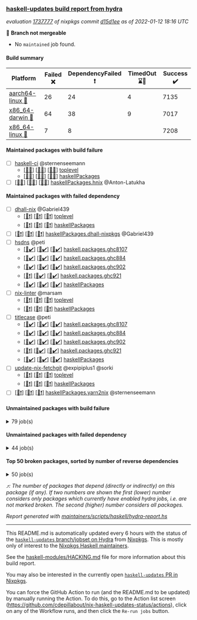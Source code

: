 ### [haskell-updates build report from hydra](https://hydra.nixos.org/jobset/nixpkgs/haskell-updates)
*evaluation [1737777](https://hydra.nixos.org/eval/1737777) of nixpkgs commit [d15d1ee](https://github.com/NixOS/nixpkgs/commits/d15d1eee105bf15993fb1618c4c65cd8b44094b5) as of 2022-01-12 18:16 UTC*

:red_circle: **Branch not mergeable**
  * No `maintained` job found.

#### Build summary

 | Platform | Failed :x: | DependencyFailed :heavy_exclamation_mark: | TimedOut :hourglass::no_entry_sign: | Success :heavy_check_mark: | 
 | --- | --- | --- | --- | --- | 
 | [aarch64-linux :iphone:](https://hydra.nixos.org/eval/1737777?filter=.aarch64-linux) | 26 | 24 | 4 | 7135 | 
 | [x86_64-darwin :apple:](https://hydra.nixos.org/eval/1737777?filter=.x86_64-darwin) | 64 | 38 | 9 | 7017 | 
 | [x86_64-linux :penguin:](https://hydra.nixos.org/eval/1737777?filter=.x86_64-linux) | 7 | 8 |  | 7208 | 
#### Maintained packages with build failure
- [ ] [haskell-ci](https://hydra.nixos.org/eval/1737777?filter=haskell-ci) @sternenseemann
  - [[:iphone::x:]](https://hydra.nixos.org/build/163744614) [[:apple::x:]](https://hydra.nixos.org/build/163745024) [[:penguin::x:]](https://hydra.nixos.org/build/163744720) [toplevel](https://hydra.nixos.org/eval/1737777?filter=haskell-ci)
  - [[:iphone::x:]](https://hydra.nixos.org/build/163744581) [[:apple::x:]](https://hydra.nixos.org/build/163745192) [[:penguin::x:]](https://hydra.nixos.org/build/163745050) [haskellPackages](https://hydra.nixos.org/eval/1737777?filter=haskellPackages.haskell-ci)
- [ ] [[:iphone::x:]](https://hydra.nixos.org/build/163745012) [[:apple::x:]](https://hydra.nixos.org/build/163744913) [[:penguin::x:]](https://hydra.nixos.org/build/163744619) [haskellPackages.hnix](https://hydra.nixos.org/eval/1737777?filter=haskellPackages.hnix) @Anton-Latukha
#### Maintained packages with failed dependency
- [ ] [dhall-nix](https://hydra.nixos.org/eval/1737777?filter=dhall-nix) @Gabriel439
  - [[:iphone::heavy_exclamation_mark:]](https://hydra.nixos.org/build/163745091) [[:apple::heavy_exclamation_mark:]](https://hydra.nixos.org/build/163745104) [[:penguin::heavy_exclamation_mark:]](https://hydra.nixos.org/build/163744536) [toplevel](https://hydra.nixos.org/eval/1737777?filter=dhall-nix)
  - [[:iphone::heavy_exclamation_mark:]](https://hydra.nixos.org/build/163744576) [[:apple::heavy_exclamation_mark:]](https://hydra.nixos.org/build/163744678) [[:penguin::heavy_exclamation_mark:]](https://hydra.nixos.org/build/163744415) [haskellPackages](https://hydra.nixos.org/eval/1737777?filter=haskellPackages.dhall-nix)
- [ ] [[:iphone::heavy_exclamation_mark:]](https://hydra.nixos.org/build/163745151) [[:apple::heavy_exclamation_mark:]](https://hydra.nixos.org/build/163744856) [[:penguin::heavy_exclamation_mark:]](https://hydra.nixos.org/build/163745203) [haskellPackages.dhall-nixpkgs](https://hydra.nixos.org/eval/1737777?filter=haskellPackages.dhall-nixpkgs) @Gabriel439
- [ ] [hsdns](https://hydra.nixos.org/eval/1737777?filter=hsdns) @peti
  - [[:iphone::heavy_check_mark:]](https://hydra.nixos.org/build/163598299) [[:apple::heavy_check_mark:]](https://hydra.nixos.org/build/163593462) [[:penguin::heavy_check_mark:]](https://hydra.nixos.org/build/163597083) [haskell.packages.ghc8107](https://hydra.nixos.org/eval/1737777?filter=haskell.packages.ghc8107.hsdns)
  - [[:iphone::heavy_check_mark:]](https://hydra.nixos.org/build/163606362) [[:apple::heavy_check_mark:]](https://hydra.nixos.org/build/163599425) [[:penguin::heavy_check_mark:]](https://hydra.nixos.org/build/163594078) [haskell.packages.ghc884](https://hydra.nixos.org/eval/1737777?filter=haskell.packages.ghc884.hsdns)
  - [[:iphone::heavy_check_mark:]](https://hydra.nixos.org/build/163603200) [[:apple::heavy_check_mark:]](https://hydra.nixos.org/build/163610922) [[:penguin::heavy_check_mark:]](https://hydra.nixos.org/build/163609631) [haskell.packages.ghc902](https://hydra.nixos.org/eval/1737777?filter=haskell.packages.ghc902.hsdns)
  - [[:iphone::heavy_exclamation_mark:]](https://hydra.nixos.org/build/163594191) [[:apple::heavy_check_mark:]](https://hydra.nixos.org/build/163608079) [[:penguin::heavy_check_mark:]](https://hydra.nixos.org/build/163600158) [haskell.packages.ghc921](https://hydra.nixos.org/eval/1737777?filter=haskell.packages.ghc921.hsdns)
  - [[:iphone::heavy_check_mark:]](https://hydra.nixos.org/build/163595651) [[:apple::heavy_check_mark:]](https://hydra.nixos.org/build/163603397) [[:penguin::heavy_check_mark:]](https://hydra.nixos.org/build/163608482) [haskellPackages](https://hydra.nixos.org/eval/1737777?filter=haskellPackages.hsdns)
- [ ] [nix-linter](https://hydra.nixos.org/eval/1737777?filter=nix-linter) @marsam
  - [[:iphone::heavy_exclamation_mark:]](https://hydra.nixos.org/build/163744801) [[:apple::heavy_exclamation_mark:]](https://hydra.nixos.org/build/163744770) [[:penguin::heavy_exclamation_mark:]](https://hydra.nixos.org/build/163744608) [toplevel](https://hydra.nixos.org/eval/1737777?filter=nix-linter)
  - [[:iphone::heavy_exclamation_mark:]](https://hydra.nixos.org/build/163744719) [[:apple::heavy_exclamation_mark:]](https://hydra.nixos.org/build/163744895) [[:penguin::heavy_exclamation_mark:]](https://hydra.nixos.org/build/163744590) [haskellPackages](https://hydra.nixos.org/eval/1737777?filter=haskellPackages.nix-linter)
- [ ] [titlecase](https://hydra.nixos.org/eval/1737777?filter=titlecase) @peti
  - [[:iphone::heavy_check_mark:]](https://hydra.nixos.org/build/163603558) [[:apple::heavy_check_mark:]](https://hydra.nixos.org/build/163610959) [[:penguin::heavy_check_mark:]](https://hydra.nixos.org/build/163611365) [haskell.packages.ghc8107](https://hydra.nixos.org/eval/1737777?filter=haskell.packages.ghc8107.titlecase)
  - [[:iphone::heavy_check_mark:]](https://hydra.nixos.org/build/163593759) [[:apple::heavy_check_mark:]](https://hydra.nixos.org/build/163605317) [[:penguin::heavy_check_mark:]](https://hydra.nixos.org/build/163605764) [haskell.packages.ghc884](https://hydra.nixos.org/eval/1737777?filter=haskell.packages.ghc884.titlecase)
  - [[:iphone::heavy_check_mark:]](https://hydra.nixos.org/build/163605202) [[:apple::heavy_check_mark:]](https://hydra.nixos.org/build/163591651) [[:penguin::heavy_check_mark:]](https://hydra.nixos.org/build/163609862) [haskell.packages.ghc902](https://hydra.nixos.org/eval/1737777?filter=haskell.packages.ghc902.titlecase)
  - [[:iphone::heavy_exclamation_mark:]](https://hydra.nixos.org/build/163609780) [[:apple::heavy_check_mark:]](https://hydra.nixos.org/build/163599542) [[:penguin::heavy_check_mark:]](https://hydra.nixos.org/build/163606707) [haskell.packages.ghc921](https://hydra.nixos.org/eval/1737777?filter=haskell.packages.ghc921.titlecase)
  - [[:iphone::heavy_check_mark:]](https://hydra.nixos.org/build/163609027) [[:apple::heavy_check_mark:]](https://hydra.nixos.org/build/163592902) [[:penguin::heavy_check_mark:]](https://hydra.nixos.org/build/163604853) [haskellPackages](https://hydra.nixos.org/eval/1737777?filter=haskellPackages.titlecase)
- [ ] [update-nix-fetchgit](https://hydra.nixos.org/eval/1737777?filter=update-nix-fetchgit) @expipiplus1 @sorki
  - [[:iphone::heavy_exclamation_mark:]](https://hydra.nixos.org/build/163744612) [[:apple::heavy_exclamation_mark:]](https://hydra.nixos.org/build/163744945) [[:penguin::heavy_exclamation_mark:]](https://hydra.nixos.org/build/163744515) [toplevel](https://hydra.nixos.org/eval/1737777?filter=update-nix-fetchgit)
  - [[:iphone::heavy_exclamation_mark:]](https://hydra.nixos.org/build/163744592) [[:apple::heavy_exclamation_mark:]](https://hydra.nixos.org/build/163744884) [[:penguin::heavy_exclamation_mark:]](https://hydra.nixos.org/build/163744974) [haskellPackages](https://hydra.nixos.org/eval/1737777?filter=haskellPackages.update-nix-fetchgit)
- [ ] [[:iphone::heavy_exclamation_mark:]](https://hydra.nixos.org/build/163744429) [[:apple::heavy_exclamation_mark:]](https://hydra.nixos.org/build/163744908) [[:penguin::heavy_exclamation_mark:]](https://hydra.nixos.org/build/163744558) [haskellPackages.yarn2nix](https://hydra.nixos.org/eval/1737777?filter=haskellPackages.yarn2nix) @sternenseemann
#### Unmaintained packages with build failure
<details><summary>79 job(s) </summary>

- [ ] [[:iphone::heavy_check_mark:]](https://hydra.nixos.org/build/163602909) [[:apple::x:]](https://hydra.nixos.org/build/163593731) [[:penguin::heavy_check_mark:]](https://hydra.nixos.org/build/163595162) [haskellPackages.di-core](https://hydra.nixos.org/eval/1737777?filter=haskellPackages.di-core)  :arrow_heading_up: 7 | 11
- [ ] [[:iphone::heavy_check_mark:]](https://hydra.nixos.org/build/163594891) [[:apple::x:]](https://hydra.nixos.org/build/163597672) [[:penguin::heavy_check_mark:]](https://hydra.nixos.org/build/163598563) [haskellPackages.thyme](https://hydra.nixos.org/eval/1737777?filter=haskellPackages.thyme)  :arrow_heading_up: 6 | 15
- [ ] [[:iphone::heavy_check_mark:]](https://hydra.nixos.org/build/163608679) [[:apple::x:]](https://hydra.nixos.org/build/163595310) [[:penguin::heavy_check_mark:]](https://hydra.nixos.org/build/163610043) [haskellPackages.nri-prelude](https://hydra.nixos.org/eval/1737777?filter=haskellPackages.nri-prelude)  :arrow_heading_up: 5 | 7
- [ ] [[:iphone::heavy_check_mark:]](https://hydra.nixos.org/build/163592609) [[:apple::x:]](https://hydra.nixos.org/build/163607032) [[:penguin::heavy_check_mark:]](https://hydra.nixos.org/build/163606160) [haskellPackages.exinst](https://hydra.nixos.org/eval/1737777?filter=haskellPackages.exinst)  :arrow_heading_up: 4 | 6
- [ ] [[:iphone::x:]](https://hydra.nixos.org/build/163609441) [[:apple::x:]](https://hydra.nixos.org/build/163607846) [[:penguin::heavy_check_mark:]](https://hydra.nixos.org/build/163607078) [haskellPackages.ptr-poker](https://hydra.nixos.org/eval/1737777?filter=haskellPackages.ptr-poker)  :arrow_heading_up: 3 | 4
- [ ] [[:iphone::x:]](https://hydra.nixos.org/build/163607420) [[:apple::heavy_check_mark:]](https://hydra.nixos.org/build/163599554) [[:penguin::heavy_check_mark:]](https://hydra.nixos.org/build/163611279) [haskellPackages.twitter-types](https://hydra.nixos.org/eval/1737777?filter=haskellPackages.twitter-types)  :arrow_heading_up: 2 | 4
- [ ] [[:iphone::x:]](https://hydra.nixos.org/build/163744771) [[:apple::x:]](https://hydra.nixos.org/build/163744634) [[:penguin::x:]](https://hydra.nixos.org/build/163744601) [haskellPackages.captcha-core](https://hydra.nixos.org/eval/1737777?filter=haskellPackages.captcha-core)  :arrow_heading_up: 2 | 2
- [ ] [[:iphone::x:]](https://hydra.nixos.org/build/163606438) [[:apple::heavy_check_mark:]](https://hydra.nixos.org/build/163606697) [[:penguin::heavy_check_mark:]](https://hydra.nixos.org/build/163611167) [haskellPackages.long-double](https://hydra.nixos.org/eval/1737777?filter=haskellPackages.long-double)  :arrow_heading_up: 2 | 2
- [ ] [[:iphone::x:]](https://hydra.nixos.org/build/163591938) [[:apple::heavy_check_mark:]](https://hydra.nixos.org/build/163601510) [[:penguin::heavy_check_mark:]](https://hydra.nixos.org/build/163598995) [haskellPackages.OrderedBits](https://hydra.nixos.org/eval/1737777?filter=haskellPackages.OrderedBits)  :arrow_heading_up: 1 | 36
- [ ] [[:iphone::heavy_check_mark:]](https://hydra.nixos.org/build/163611639) [[:apple::x:]](https://hydra.nixos.org/build/163594092) [[:penguin::heavy_check_mark:]](https://hydra.nixos.org/build/163592793) [haskellPackages.free-vector-spaces](https://hydra.nixos.org/eval/1737777?filter=haskellPackages.free-vector-spaces)  :arrow_heading_up: 1 | 7
- [ ] [[:iphone::x:]](https://hydra.nixos.org/build/163600723) [[:apple::heavy_check_mark:]](https://hydra.nixos.org/build/163608377) [[:penguin::heavy_check_mark:]](https://hydra.nixos.org/build/163594156) [haskellPackages.quic](https://hydra.nixos.org/eval/1737777?filter=haskellPackages.quic)  :arrow_heading_up: 1 | 2
- [ ] [[:iphone::x:]](https://hydra.nixos.org/build/163597825) [[:apple::x:]](https://hydra.nixos.org/build/163601032) [[:penguin::heavy_check_mark:]](https://hydra.nixos.org/build/163590812) [haskellPackages.easytensor](https://hydra.nixos.org/eval/1737777?filter=haskellPackages.easytensor)  :arrow_heading_up: 1 | 1
- [ ] [[:iphone::heavy_check_mark:]](https://hydra.nixos.org/build/163611993) [[:apple::x:]](https://hydra.nixos.org/build/163596155) [[:penguin::heavy_check_mark:]](https://hydra.nixos.org/build/163594185) [haskellPackages.gi-gdkx11](https://hydra.nixos.org/eval/1737777?filter=haskellPackages.gi-gdkx11)  :arrow_heading_up: 1 | 1
- [ ] [[:iphone::heavy_check_mark:]](https://hydra.nixos.org/build/163605853) [[:apple::x:]](https://hydra.nixos.org/build/163611103) [[:penguin::heavy_check_mark:]](https://hydra.nixos.org/build/163610781) [haskellPackages.keep-alive](https://hydra.nixos.org/eval/1737777?filter=haskellPackages.keep-alive)  :arrow_heading_up: 1 | 1
- [ ] [[:iphone::heavy_check_mark:]](https://hydra.nixos.org/build/163595232) [[:apple::x:]](https://hydra.nixos.org/build/163595695) [[:penguin::heavy_check_mark:]](https://hydra.nixos.org/build/163606208) [haskellPackages.loc](https://hydra.nixos.org/eval/1737777?filter=haskellPackages.loc)  :arrow_heading_up: 1 | 1
- [ ] [[:iphone::x:]](https://hydra.nixos.org/build/163612271) [[:apple::heavy_check_mark:]](https://hydra.nixos.org/build/163608437) [[:penguin::heavy_check_mark:]](https://hydra.nixos.org/build/163592805) [haskellPackages.nlopt-haskell](https://hydra.nixos.org/eval/1737777?filter=haskellPackages.nlopt-haskell)  :arrow_heading_up: 1 | 1
- [ ] [[:iphone::heavy_check_mark:]](https://hydra.nixos.org/build/163605243) [[:apple::x:]](https://hydra.nixos.org/build/163591538) [[:penguin::heavy_check_mark:]](https://hydra.nixos.org/build/163600859) [haskellPackages.opencv](https://hydra.nixos.org/eval/1737777?filter=haskellPackages.opencv)  :arrow_heading_up: 1 | 1
- [ ] [[:iphone::heavy_check_mark:]](https://hydra.nixos.org/build/163745111) [[:apple::x:]](https://hydra.nixos.org/build/163745238) [[:penguin::heavy_check_mark:]](https://hydra.nixos.org/build/163744503) [haskellPackages.sequence-formats](https://hydra.nixos.org/eval/1737777?filter=haskellPackages.sequence-formats)  :arrow_heading_up: 1 | 1
- [ ] [[:iphone::x:]](https://hydra.nixos.org/build/163605312) [[:apple::heavy_check_mark:]](https://hydra.nixos.org/build/163601951) [[:penguin::heavy_check_mark:]](https://hydra.nixos.org/build/163605994) [haskellPackages.stm-queue](https://hydra.nixos.org/eval/1737777?filter=haskellPackages.stm-queue)  :arrow_heading_up: 1 | 1
- [ ] [[:iphone::x:]](https://hydra.nixos.org/build/163602341) [[:apple::heavy_check_mark:]](https://hydra.nixos.org/build/163592772) [[:penguin::heavy_check_mark:]](https://hydra.nixos.org/build/163600619) [haskellPackages.unicode-properties](https://hydra.nixos.org/eval/1737777?filter=haskellPackages.unicode-properties)  :arrow_heading_up: 1 | 1
- [ ] [[:iphone::x:]](https://hydra.nixos.org/build/163598037) [[:apple::heavy_check_mark:]](https://hydra.nixos.org/build/163601870) [[:penguin::heavy_check_mark:]](https://hydra.nixos.org/build/163599183) [haskellPackages.accelerate-llvm](https://hydra.nixos.org/eval/1737777?filter=haskellPackages.accelerate-llvm)  :arrow_heading_up: 0 | 8
- [ ] [[:iphone::x:]](https://hydra.nixos.org/build/163593105) [[:apple::heavy_check_mark:]](https://hydra.nixos.org/build/163609414) [[:penguin::heavy_check_mark:]](https://hydra.nixos.org/build/163602769) [haskellPackages.freetype2](https://hydra.nixos.org/eval/1737777?filter=haskellPackages.freetype2)  :arrow_heading_up: 0 | 7
- [ ] [[:iphone::heavy_check_mark:]](https://hydra.nixos.org/build/163610748) [[:apple::x:]](https://hydra.nixos.org/build/163609063) [[:penguin::heavy_check_mark:]](https://hydra.nixos.org/build/163597417) [haskellPackages.pipes-zlib](https://hydra.nixos.org/eval/1737777?filter=haskellPackages.pipes-zlib)  :arrow_heading_up: 0 | 5
- [ ] [[:iphone::heavy_check_mark:]](https://hydra.nixos.org/build/163604730) [[:apple::x:]](https://hydra.nixos.org/build/163591596) [[:penguin::heavy_check_mark:]](https://hydra.nixos.org/build/163601566) [haskellPackages.hmidi](https://hydra.nixos.org/eval/1737777?filter=haskellPackages.hmidi)  :arrow_heading_up: 0 | 4
- [ ] [[:iphone::heavy_check_mark:]](https://hydra.nixos.org/build/163609126) [[:apple::x:]](https://hydra.nixos.org/build/163601664) [[:penguin::heavy_check_mark:]](https://hydra.nixos.org/build/163596097) [haskellPackages.zip](https://hydra.nixos.org/eval/1737777?filter=haskellPackages.zip)  :arrow_heading_up: 0 | 4
- [ ] [[:iphone::x:]](https://hydra.nixos.org/build/163745045) [[:apple::x:]](https://hydra.nixos.org/build/163744549) [[:penguin::x:]](https://hydra.nixos.org/build/163745049) [haskellPackages.Shpadoinkle-backend-static](https://hydra.nixos.org/eval/1737777?filter=haskellPackages.Shpadoinkle-backend-static)  :arrow_heading_up: 0 | 3
- [ ] [[:iphone::x:]](https://hydra.nixos.org/build/163744691) [[:apple::x:]](https://hydra.nixos.org/build/163744526) [[:penguin::x:]](https://hydra.nixos.org/build/163745210) [haskellPackages.Shpadoinkle-html](https://hydra.nixos.org/eval/1737777?filter=haskellPackages.Shpadoinkle-html)  :arrow_heading_up: 0 | 3
- [ ] [[:iphone::heavy_check_mark:]](https://hydra.nixos.org/build/163600052) [[:apple::x:]](https://hydra.nixos.org/build/163605048) [[:penguin::heavy_check_mark:]](https://hydra.nixos.org/build/163593918) [haskellPackages.caster](https://hydra.nixos.org/eval/1737777?filter=haskellPackages.caster)  :arrow_heading_up: 0 | 2
- [ ] [[:iphone::heavy_check_mark:]](https://hydra.nixos.org/build/163607902) [[:apple::x:]](https://hydra.nixos.org/build/163610720) [[:penguin::heavy_check_mark:]](https://hydra.nixos.org/build/163594875) [haskellPackages.posix-socket](https://hydra.nixos.org/eval/1737777?filter=haskellPackages.posix-socket)  :arrow_heading_up: 0 | 2
- [ ] [[:iphone::heavy_check_mark:]](https://hydra.nixos.org/build/163601275) [[:apple::x:]](https://hydra.nixos.org/build/163597993) [[:penguin::heavy_check_mark:]](https://hydra.nixos.org/build/163610805) [haskellPackages.hamid](https://hydra.nixos.org/eval/1737777?filter=haskellPackages.hamid)  :arrow_heading_up: 0 | 1
- [ ] [[:iphone::heavy_check_mark:]](https://hydra.nixos.org/build/163591202) [[:apple::x:]](https://hydra.nixos.org/build/163594989) [[:penguin::heavy_check_mark:]](https://hydra.nixos.org/build/163600017) [haskellPackages.hmatrix-morpheus](https://hydra.nixos.org/eval/1737777?filter=haskellPackages.hmatrix-morpheus)  :arrow_heading_up: 0 | 1
- [ ] [[:iphone::heavy_check_mark:]](https://hydra.nixos.org/build/163597611) [[:apple::x:]](https://hydra.nixos.org/build/163592124) [[:penguin::heavy_check_mark:]](https://hydra.nixos.org/build/163591085) [haskellPackages.huckleberry](https://hydra.nixos.org/eval/1737777?filter=haskellPackages.huckleberry)  :arrow_heading_up: 0 | 1
- [ ] [[:iphone::heavy_check_mark:]](https://hydra.nixos.org/build/163702920) [[:apple::x:]](https://hydra.nixos.org/build/163601268) [[:penguin::heavy_check_mark:]](https://hydra.nixos.org/build/163703041) [haskellPackages.openal-ffi](https://hydra.nixos.org/eval/1737777?filter=haskellPackages.openal-ffi)  :arrow_heading_up: 0 | 1
- [ ] [[:iphone::x:]](https://hydra.nixos.org/build/163608470) [[:apple::heavy_check_mark:]](https://hydra.nixos.org/build/163608295) [[:penguin::heavy_check_mark:]](https://hydra.nixos.org/build/163591677) [haskellPackages.picosat](https://hydra.nixos.org/eval/1737777?filter=haskellPackages.picosat)  :arrow_heading_up: 0 | 1
- [ ] [[:iphone::heavy_check_mark:]](https://hydra.nixos.org/build/163603685) [[:apple::x:]](https://hydra.nixos.org/build/163604347) [[:penguin::heavy_check_mark:]](https://hydra.nixos.org/build/163612387) [haskellPackages.select](https://hydra.nixos.org/eval/1737777?filter=haskellPackages.select)  :arrow_heading_up: 0 | 1
- [ ] [[:iphone::heavy_check_mark:]](https://hydra.nixos.org/build/163612080) [[:apple::x:]](https://hydra.nixos.org/build/163605847) [[:penguin::heavy_check_mark:]](https://hydra.nixos.org/build/163597087) [haskellPackages.sysinfo](https://hydra.nixos.org/eval/1737777?filter=haskellPackages.sysinfo)  :arrow_heading_up: 0 | 1
- [ ] [[:iphone::heavy_check_mark:]](https://hydra.nixos.org/build/163597252) [[:apple::x:]](https://hydra.nixos.org/build/163611368) [[:penguin::heavy_check_mark:]](https://hydra.nixos.org/build/163610804) [haskellPackages.FractalArt](https://hydra.nixos.org/eval/1737777?filter=haskellPackages.FractalArt) 
- [ ] [[:iphone::x:]](https://hydra.nixos.org/build/163605782) [[:apple::heavy_check_mark:]](https://hydra.nixos.org/build/163590814) [[:penguin::heavy_check_mark:]](https://hydra.nixos.org/build/163609608) [haskellPackages.HsASA](https://hydra.nixos.org/eval/1737777?filter=haskellPackages.HsASA) 
- [ ] [[:iphone::heavy_check_mark:]](https://hydra.nixos.org/build/163610256) [[:apple::x:]](https://hydra.nixos.org/build/163601720) [[:penguin::heavy_check_mark:]](https://hydra.nixos.org/build/163591510) [haskellPackages.chiphunk](https://hydra.nixos.org/eval/1737777?filter=haskellPackages.chiphunk) 
- [ ] [[:iphone::heavy_check_mark:]](https://hydra.nixos.org/build/163603618) [[:apple::x:]](https://hydra.nixos.org/build/163612299) [[:penguin::heavy_check_mark:]](https://hydra.nixos.org/build/163598565) [haskellPackages.discount](https://hydra.nixos.org/eval/1737777?filter=haskellPackages.discount) 
- [ ] [[:iphone::heavy_check_mark:]](https://hydra.nixos.org/build/163604321) [[:apple::x:]](https://hydra.nixos.org/build/163600324) [[:penguin::heavy_check_mark:]](https://hydra.nixos.org/build/163595948) [haskellPackages.diskhash](https://hydra.nixos.org/eval/1737777?filter=haskellPackages.diskhash) 
- [ ] [[:iphone::heavy_check_mark:]](https://hydra.nixos.org/build/163606690) [[:apple::x:]](https://hydra.nixos.org/build/163607960) [[:penguin::heavy_check_mark:]](https://hydra.nixos.org/build/163596661) [haskellPackages.epub-tools](https://hydra.nixos.org/eval/1737777?filter=haskellPackages.epub-tools) 
- [ ] [[:iphone::heavy_check_mark:]](https://hydra.nixos.org/build/163601574) [[:apple::x:]](https://hydra.nixos.org/build/163612101) [[:penguin::heavy_check_mark:]](https://hydra.nixos.org/build/163592305) [haskellPackages.float128](https://hydra.nixos.org/eval/1737777?filter=haskellPackages.float128) 
- [ ] [[:iphone::heavy_check_mark:]](https://hydra.nixos.org/build/163744443) [[:apple::x:]](https://hydra.nixos.org/build/163745156) [[:penguin::heavy_check_mark:]](https://hydra.nixos.org/build/163744522) [haskellPackages.gerrit](https://hydra.nixos.org/eval/1737777?filter=haskellPackages.gerrit) 
- [ ] [[:iphone::x:]](https://hydra.nixos.org/build/163702949) [[:penguin::heavy_check_mark:]](https://hydra.nixos.org/build/163702921) [haskellPackages.gnome-keyring](https://hydra.nixos.org/eval/1737777?filter=haskellPackages.gnome-keyring) 
- [ ] [[:iphone::heavy_check_mark:]](https://hydra.nixos.org/build/163606313) [[:apple::x:]](https://hydra.nixos.org/build/163605120) [[:penguin::heavy_check_mark:]](https://hydra.nixos.org/build/163604661) [haskellPackages.gtk-traymanager](https://hydra.nixos.org/eval/1737777?filter=haskellPackages.gtk-traymanager) 
- [ ] [[:iphone::heavy_check_mark:]](https://hydra.nixos.org/build/163591117) [[:apple::x:]](https://hydra.nixos.org/build/163603471) [[:penguin::heavy_check_mark:]](https://hydra.nixos.org/build/163600650) [haskellPackages.hid](https://hydra.nixos.org/eval/1737777?filter=haskellPackages.hid) 
- [ ] [[:iphone::heavy_check_mark:]](https://hydra.nixos.org/build/163608967) [[:apple::x:]](https://hydra.nixos.org/build/163607487) [[:penguin::heavy_check_mark:]](https://hydra.nixos.org/build/163603562) [haskellPackages.higher-leveldb](https://hydra.nixos.org/eval/1737777?filter=haskellPackages.higher-leveldb) 
- [ ] [[:iphone::heavy_check_mark:]](https://hydra.nixos.org/build/163607049) [[:apple::x:]](https://hydra.nixos.org/build/163608154) [[:penguin::heavy_check_mark:]](https://hydra.nixos.org/build/163607239) [haskellPackages.highlight](https://hydra.nixos.org/eval/1737777?filter=haskellPackages.highlight) 
- [ ] [[:iphone::heavy_check_mark:]](https://hydra.nixos.org/build/163600361) [[:apple::x:]](https://hydra.nixos.org/build/163608426) [[:penguin::heavy_check_mark:]](https://hydra.nixos.org/build/163599669) [haskellPackages.hinotify-conduit](https://hydra.nixos.org/eval/1737777?filter=haskellPackages.hinotify-conduit) 
- [ ] [[:iphone::x:]](https://hydra.nixos.org/build/163590766) [[:apple::heavy_check_mark:]](https://hydra.nixos.org/build/163593747) [[:penguin::heavy_check_mark:]](https://hydra.nixos.org/build/163590778) [haskellPackages.hq](https://hydra.nixos.org/eval/1737777?filter=haskellPackages.hq) 
- [ ] [[:iphone::heavy_check_mark:]](https://hydra.nixos.org/build/163599814) [[:apple::x:]](https://hydra.nixos.org/build/163609205) [[:penguin::heavy_check_mark:]](https://hydra.nixos.org/build/163598375) [haskellPackages.hs](https://hydra.nixos.org/eval/1737777?filter=haskellPackages.hs) 
- [ ] [[:iphone::heavy_check_mark:]](https://hydra.nixos.org/build/163593117) [[:apple::x:]](https://hydra.nixos.org/build/163592291) [[:penguin::heavy_check_mark:]](https://hydra.nixos.org/build/163602288) [haskellPackages.hsshellscript](https://hydra.nixos.org/eval/1737777?filter=haskellPackages.hsshellscript) 
- [ ] [[:iphone::heavy_check_mark:]](https://hydra.nixos.org/build/163602442) [[:apple::x:]](https://hydra.nixos.org/build/163595519) [[:penguin::heavy_check_mark:]](https://hydra.nixos.org/build/163607853) [haskellPackages.hssourceinfo](https://hydra.nixos.org/eval/1737777?filter=haskellPackages.hssourceinfo) 
- [ ] [[:iphone::heavy_check_mark:]](https://hydra.nixos.org/build/163601591) [[:apple::x:]](https://hydra.nixos.org/build/163599022) [[:penguin::heavy_check_mark:]](https://hydra.nixos.org/build/163591792) [haskellPackages.ipcvar](https://hydra.nixos.org/eval/1737777?filter=haskellPackages.ipcvar) 
- [ ] [[:iphone::heavy_check_mark:]](https://hydra.nixos.org/build/163596454) [[:apple::x:]](https://hydra.nixos.org/build/163593856) [[:penguin::heavy_check_mark:]](https://hydra.nixos.org/build/163594344) [haskellPackages.leveldb-haskell-fork](https://hydra.nixos.org/eval/1737777?filter=haskellPackages.leveldb-haskell-fork) 
- [ ] [[:iphone::heavy_check_mark:]](https://hydra.nixos.org/build/163602075) [[:apple::x:]](https://hydra.nixos.org/build/163604722) [[:penguin::heavy_check_mark:]](https://hydra.nixos.org/build/163593725) [haskellPackages.linux-framebuffer](https://hydra.nixos.org/eval/1737777?filter=haskellPackages.linux-framebuffer) 
- [ ] [[:iphone::heavy_check_mark:]](https://hydra.nixos.org/build/163598788) [[:apple::x:]](https://hydra.nixos.org/build/163606245) [[:penguin::heavy_check_mark:]](https://hydra.nixos.org/build/163606035) [haskellPackages.mediawiki2latex](https://hydra.nixos.org/eval/1737777?filter=haskellPackages.mediawiki2latex) 
- [ ] [[:iphone::heavy_check_mark:]](https://hydra.nixos.org/build/163609419) [[:apple::x:]](https://hydra.nixos.org/build/163602185) [[:penguin::heavy_check_mark:]](https://hydra.nixos.org/build/163602902) [haskellPackages.mercury-api](https://hydra.nixos.org/eval/1737777?filter=haskellPackages.mercury-api) 
- [ ] [[:iphone::heavy_check_mark:]](https://hydra.nixos.org/build/163591659) [[:apple::x:]](https://hydra.nixos.org/build/163607780) [[:penguin::heavy_check_mark:]](https://hydra.nixos.org/build/163609036) [haskellPackages.nano-cryptr](https://hydra.nixos.org/eval/1737777?filter=haskellPackages.nano-cryptr) 
- [ ] [[:iphone::heavy_check_mark:]](https://hydra.nixos.org/build/163593399) [[:apple::x:]](https://hydra.nixos.org/build/163610773) [[:penguin::heavy_check_mark:]](https://hydra.nixos.org/build/163598902) [haskellPackages.persistent-pagination](https://hydra.nixos.org/eval/1737777?filter=haskellPackages.persistent-pagination) 
- [ ] [[:iphone::heavy_check_mark:]](https://hydra.nixos.org/build/163600246) [[:apple::x:]](https://hydra.nixos.org/build/163604431) [[:penguin::heavy_check_mark:]](https://hydra.nixos.org/build/163597505) [haskellPackages.ping-wrapper](https://hydra.nixos.org/eval/1737777?filter=haskellPackages.ping-wrapper) 
- [ ] [[:iphone::x:]](https://hydra.nixos.org/build/163592212) [[:apple::heavy_check_mark:]](https://hydra.nixos.org/build/163605836) [[:penguin::heavy_check_mark:]](https://hydra.nixos.org/build/163592274) [haskellPackages.poker](https://hydra.nixos.org/eval/1737777?filter=haskellPackages.poker) 
- [ ] [[:iphone::heavy_check_mark:]](https://hydra.nixos.org/build/163593770) [[:apple::x:]](https://hydra.nixos.org/build/163602545) [[:penguin::heavy_check_mark:]](https://hydra.nixos.org/build/163595911) [haskellPackages.posix-timer](https://hydra.nixos.org/eval/1737777?filter=haskellPackages.posix-timer) 
- [ ] [[:iphone::x:]](https://hydra.nixos.org/build/163744914) [[:apple::x:]](https://hydra.nixos.org/build/163744452) [[:penguin::x:]](https://hydra.nixos.org/build/163744544) [haskellPackages.primecount](https://hydra.nixos.org/eval/1737777?filter=haskellPackages.primecount) 
- [ ] [[:iphone::heavy_check_mark:]](https://hydra.nixos.org/build/163591252) [[:apple::x:]](https://hydra.nixos.org/build/163593288) [[:penguin::heavy_check_mark:]](https://hydra.nixos.org/build/163608581) [haskellPackages.procex](https://hydra.nixos.org/eval/1737777?filter=haskellPackages.procex) 
- [ ] [[:iphone::heavy_check_mark:]](https://hydra.nixos.org/build/163602132) [[:apple::x:]](https://hydra.nixos.org/build/163606740) [[:penguin::heavy_check_mark:]](https://hydra.nixos.org/build/163592676) [haskellPackages.pthread](https://hydra.nixos.org/eval/1737777?filter=haskellPackages.pthread) 
- [ ] [[:iphone::x:]](https://hydra.nixos.org/build/163594556) [[:apple::heavy_check_mark:]](https://hydra.nixos.org/build/163598269) [[:penguin::heavy_check_mark:]](https://hydra.nixos.org/build/163609766) [haskellPackages.risc386](https://hydra.nixos.org/eval/1737777?filter=haskellPackages.risc386) 
- [ ] [[:iphone::heavy_check_mark:]](https://hydra.nixos.org/build/163744952) [[:apple::x:]](https://hydra.nixos.org/build/163745126) [[:penguin::heavy_check_mark:]](https://hydra.nixos.org/build/163744857) [haskellPackages.sandwich-webdriver](https://hydra.nixos.org/eval/1737777?filter=haskellPackages.sandwich-webdriver) 
- [ ] [[:iphone::heavy_check_mark:]](https://hydra.nixos.org/build/163703035) [[:apple::x:]](https://hydra.nixos.org/build/163595497) [[:penguin::heavy_check_mark:]](https://hydra.nixos.org/build/163702852) [haskellPackages.sfml-audio](https://hydra.nixos.org/eval/1737777?filter=haskellPackages.sfml-audio) 
- [ ] [[:iphone::heavy_check_mark:]](https://hydra.nixos.org/build/163611445) [[:apple::x:]](https://hydra.nixos.org/build/163612542) [[:penguin::heavy_check_mark:]](https://hydra.nixos.org/build/163598791) [haskellPackages.shared-memory](https://hydra.nixos.org/eval/1737777?filter=haskellPackages.shared-memory) 
- [ ] [[:iphone::heavy_check_mark:]](https://hydra.nixos.org/build/163599816) [[:apple::x:]](https://hydra.nixos.org/build/163591601) [[:penguin::heavy_check_mark:]](https://hydra.nixos.org/build/163595580) [haskellPackages.tailfile-hinotify](https://hydra.nixos.org/eval/1737777?filter=haskellPackages.tailfile-hinotify) 
- [ ] [[:iphone::x:]](https://hydra.nixos.org/build/163745140) [[:apple::x:]](https://hydra.nixos.org/build/163745182) [[:penguin::x:]](https://hydra.nixos.org/build/163745132) [haskellPackages.tailwind](https://hydra.nixos.org/eval/1737777?filter=haskellPackages.tailwind) 
- [ ] [[:iphone::x:]](https://hydra.nixos.org/build/163610734) [[:apple::heavy_check_mark:]](https://hydra.nixos.org/build/163608452) [[:penguin::heavy_check_mark:]](https://hydra.nixos.org/build/163595043) [haskellPackages.wiringPi](https://hydra.nixos.org/eval/1737777?filter=haskellPackages.wiringPi) 
- [ ] [[:iphone::x:]](https://hydra.nixos.org/build/163602773) [[:apple::heavy_check_mark:]](https://hydra.nixos.org/build/163599919) [[:penguin::heavy_check_mark:]](https://hydra.nixos.org/build/163603714) [haskellPackages.x86-64bit](https://hydra.nixos.org/eval/1737777?filter=haskellPackages.x86-64bit) 
- [ ] [[:iphone::heavy_check_mark:]](https://hydra.nixos.org/build/163598487) [[:apple::x:]](https://hydra.nixos.org/build/163605666) [[:penguin::heavy_check_mark:]](https://hydra.nixos.org/build/163602954) [haskellPackages.xmonad-utils](https://hydra.nixos.org/eval/1737777?filter=haskellPackages.xmonad-utils) 
- [ ] [[:iphone::heavy_check_mark:]](https://hydra.nixos.org/build/163591836) [[:apple::x:]](https://hydra.nixos.org/build/163600847) [[:penguin::heavy_check_mark:]](https://hydra.nixos.org/build/163595784) [haskellPackages.yoga](https://hydra.nixos.org/eval/1737777?filter=haskellPackages.yoga) 
- [ ] [[:iphone::heavy_check_mark:]](https://hydra.nixos.org/build/163593064) [[:apple::x:]](https://hydra.nixos.org/build/163597349) [[:penguin::heavy_check_mark:]](https://hydra.nixos.org/build/163609184) [haskellPackages.zot](https://hydra.nixos.org/eval/1737777?filter=haskellPackages.zot) 
- [ ] [[:iphone::heavy_check_mark:]](https://hydra.nixos.org/build/163610635) [[:apple::x:]](https://hydra.nixos.org/build/163602433) [[:penguin::heavy_check_mark:]](https://hydra.nixos.org/build/163609009) [haskellPackages.zxcvbn-c](https://hydra.nixos.org/eval/1737777?filter=haskellPackages.zxcvbn-c) 
</details>

#### Unmaintained packages with failed dependency
<details><summary>44 job(s) </summary>

- [ ] [[:iphone::heavy_check_mark:]](https://hydra.nixos.org/build/163611446) [[:apple::heavy_exclamation_mark:]](https://hydra.nixos.org/build/163608686) [[:penguin::heavy_check_mark:]](https://hydra.nixos.org/build/163606713) [haskellPackages.di-handle](https://hydra.nixos.org/eval/1737777?filter=haskellPackages.di-handle)  :arrow_heading_up: 5 | 9
- [ ] [[:iphone::heavy_check_mark:]](https://hydra.nixos.org/build/163601549) [[:apple::heavy_exclamation_mark:]](https://hydra.nixos.org/build/163595629) [[:penguin::heavy_check_mark:]](https://hydra.nixos.org/build/163607795) [haskellPackages.di-monad](https://hydra.nixos.org/eval/1737777?filter=haskellPackages.di-monad)  :arrow_heading_up: 5 | 9
- [ ] [[:iphone::heavy_check_mark:]](https://hydra.nixos.org/build/163597400) [[:apple::heavy_exclamation_mark:]](https://hydra.nixos.org/build/163595798) [[:penguin::heavy_check_mark:]](https://hydra.nixos.org/build/163593240) [haskellPackages.di-df1](https://hydra.nixos.org/eval/1737777?filter=haskellPackages.di-df1)  :arrow_heading_up: 4 | 8
- [ ] [[:iphone::heavy_check_mark:]](https://hydra.nixos.org/build/163605167) [[:apple::heavy_exclamation_mark:]](https://hydra.nixos.org/build/163608146) [[:penguin::heavy_check_mark:]](https://hydra.nixos.org/build/163594381) [haskellPackages.nri-env-parser](https://hydra.nixos.org/eval/1737777?filter=haskellPackages.nri-env-parser)  :arrow_heading_up: 4 | 6
- [ ] [[:iphone::heavy_check_mark:]](https://hydra.nixos.org/build/163604271) [[:apple::heavy_exclamation_mark:]](https://hydra.nixos.org/build/163603163) [[:penguin::heavy_check_mark:]](https://hydra.nixos.org/build/163597741) [haskellPackages.nri-observability](https://hydra.nixos.org/eval/1737777?filter=haskellPackages.nri-observability)  :arrow_heading_up: 3 | 5
- [ ] [[:iphone::heavy_exclamation_mark:]](https://hydra.nixos.org/build/163610573) [[:apple::heavy_exclamation_mark:]](https://hydra.nixos.org/build/163596450) [[:penguin::heavy_check_mark:]](https://hydra.nixos.org/build/163609235) [haskellPackages.jsonifier](https://hydra.nixos.org/eval/1737777?filter=haskellPackages.jsonifier)  :arrow_heading_up: 2 | 2
- [ ] [[:iphone::heavy_check_mark:]](https://hydra.nixos.org/build/163594076) [[:apple::heavy_exclamation_mark:]](https://hydra.nixos.org/build/163604395) [[:penguin::heavy_check_mark:]](https://hydra.nixos.org/build/163605696) [haskellPackages.di-polysemy](https://hydra.nixos.org/eval/1737777?filter=haskellPackages.di-polysemy)  :arrow_heading_up: 1 | 4
- [ ] [[:iphone::heavy_exclamation_mark:]](https://hydra.nixos.org/build/163610321) [[:apple::heavy_check_mark:]](https://hydra.nixos.org/build/163611311) [[:penguin::heavy_check_mark:]](https://hydra.nixos.org/build/163599586) [haskellPackages.twitter-types-lens](https://hydra.nixos.org/eval/1737777?filter=haskellPackages.twitter-types-lens)  :arrow_heading_up: 1 | 3
- [ ] [[:iphone::heavy_check_mark:]](https://hydra.nixos.org/build/163745145) [[:apple::heavy_exclamation_mark:]](https://hydra.nixos.org/build/163744929) [[:penguin::heavy_check_mark:]](https://hydra.nixos.org/build/163744841) [haskellPackages.nri-redis](https://hydra.nixos.org/eval/1737777?filter=haskellPackages.nri-redis)  :arrow_heading_up: 1 | 1
- [ ] [[:iphone::heavy_exclamation_mark:]](https://hydra.nixos.org/build/163600535) [[:apple::heavy_exclamation_mark:]](https://hydra.nixos.org/build/163602019) [[:penguin::heavy_check_mark:]](https://hydra.nixos.org/build/163604302) [haskellPackages.opentelemetry-extra](https://hydra.nixos.org/eval/1737777?filter=haskellPackages.opentelemetry-extra)  :arrow_heading_up: 1 | 1
- [ ] [[:iphone::heavy_check_mark:]](https://hydra.nixos.org/build/163597934) [[:apple::heavy_exclamation_mark:]](https://hydra.nixos.org/build/163598638) [[:penguin::heavy_check_mark:]](https://hydra.nixos.org/build/163603302) [haskellPackages.orgmode-parse](https://hydra.nixos.org/eval/1737777?filter=haskellPackages.orgmode-parse)  :arrow_heading_up: 1 | 1
- [ ] [[:iphone::heavy_exclamation_mark:]](https://hydra.nixos.org/build/163592288) [[:apple::heavy_check_mark:]](https://hydra.nixos.org/build/163592243) [[:penguin::heavy_check_mark:]](https://hydra.nixos.org/build/163602123) [haskellPackages.PrimitiveArray](https://hydra.nixos.org/eval/1737777?filter=haskellPackages.PrimitiveArray)  :arrow_heading_up: 0 | 35
- [ ] [[:iphone::heavy_check_mark:]](https://hydra.nixos.org/build/163608472) [[:apple::heavy_exclamation_mark:]](https://hydra.nixos.org/build/163599686) [[:penguin::heavy_check_mark:]](https://hydra.nixos.org/build/163609629) [haskellPackages.di](https://hydra.nixos.org/eval/1737777?filter=haskellPackages.di)  :arrow_heading_up: 0 | 2
- [ ] [[:iphone::heavy_exclamation_mark:]](https://hydra.nixos.org/build/163597328) [[:apple::heavy_check_mark:]](https://hydra.nixos.org/build/163602202) [[:penguin::heavy_check_mark:]](https://hydra.nixos.org/build/163596751) [haskellPackages.twitter-conduit](https://hydra.nixos.org/eval/1737777?filter=haskellPackages.twitter-conduit)  :arrow_heading_up: 0 | 2
- [ ] [[:iphone::heavy_check_mark:]](https://hydra.nixos.org/build/163591401) [[:apple::heavy_exclamation_mark:]](https://hydra.nixos.org/build/163592980) [[:penguin::heavy_check_mark:]](https://hydra.nixos.org/build/163610173) [haskellPackages.dde](https://hydra.nixos.org/eval/1737777?filter=haskellPackages.dde)  :arrow_heading_up: 0 | 1
- [ ] [[:iphone::heavy_exclamation_mark:]](https://hydra.nixos.org/build/163607036) [[:apple::heavy_check_mark:]](https://hydra.nixos.org/build/163595894) [[:penguin::heavy_check_mark:]](https://hydra.nixos.org/build/163592326) [haskellPackages.http3](https://hydra.nixos.org/eval/1737777?filter=haskellPackages.http3)  :arrow_heading_up: 0 | 1
- [ ] [[:iphone::heavy_check_mark:]](https://hydra.nixos.org/build/163744842) [[:apple::heavy_exclamation_mark:]](https://hydra.nixos.org/build/163744628) [[:penguin::heavy_check_mark:]](https://hydra.nixos.org/build/163744772) [haskellPackages.keenser](https://hydra.nixos.org/eval/1737777?filter=haskellPackages.keenser)  :arrow_heading_up: 0 | 1
- [ ] [[:iphone::heavy_check_mark:]](https://hydra.nixos.org/build/163600230) [[:apple::heavy_exclamation_mark:]](https://hydra.nixos.org/build/163592365) [[:penguin::heavy_check_mark:]](https://hydra.nixos.org/build/163608157) [haskellPackages.moto](https://hydra.nixos.org/eval/1737777?filter=haskellPackages.moto)  :arrow_heading_up: 0 | 1
- [ ] [[:iphone::heavy_check_mark:]](https://hydra.nixos.org/build/163609248) [[:apple::heavy_exclamation_mark:]](https://hydra.nixos.org/build/163607578) [[:penguin::heavy_check_mark:]](https://hydra.nixos.org/build/163606296) [haskellPackages.antiope-es](https://hydra.nixos.org/eval/1737777?filter=haskellPackages.antiope-es) 
- [ ] [[:iphone::heavy_exclamation_mark:]](https://hydra.nixos.org/build/163745094) [[:apple::heavy_exclamation_mark:]](https://hydra.nixos.org/build/163745150) [[:penguin::heavy_exclamation_mark:]](https://hydra.nixos.org/build/163744509) [haskellPackages.captcha-2captcha](https://hydra.nixos.org/eval/1737777?filter=haskellPackages.captcha-2captcha) 
- [ ] [[:iphone::heavy_exclamation_mark:]](https://hydra.nixos.org/build/163744753) [[:apple::heavy_exclamation_mark:]](https://hydra.nixos.org/build/163745237) [[:penguin::heavy_exclamation_mark:]](https://hydra.nixos.org/build/163744883) [haskellPackages.captcha-capmonster](https://hydra.nixos.org/eval/1737777?filter=haskellPackages.captcha-capmonster) 
- [ ] [[:iphone::heavy_exclamation_mark:]](https://hydra.nixos.org/build/163604617) [[:apple::heavy_exclamation_mark:]](https://hydra.nixos.org/build/163597251) [[:penguin::heavy_check_mark:]](https://hydra.nixos.org/build/163597092) [haskellPackages.easytensor-vulkan](https://hydra.nixos.org/eval/1737777?filter=haskellPackages.easytensor-vulkan) 
- [ ] [[:iphone::heavy_check_mark:]](https://hydra.nixos.org/build/163593047) [[:apple::heavy_exclamation_mark:]](https://hydra.nixos.org/build/163603873) [[:penguin::heavy_check_mark:]](https://hydra.nixos.org/build/163609361) [haskellPackages.exinst-aeson](https://hydra.nixos.org/eval/1737777?filter=haskellPackages.exinst-aeson) 
- [ ] [[:iphone::heavy_check_mark:]](https://hydra.nixos.org/build/163596490) [[:apple::heavy_exclamation_mark:]](https://hydra.nixos.org/build/163607352) [[:penguin::heavy_check_mark:]](https://hydra.nixos.org/build/163612097) [haskellPackages.exinst-bytes](https://hydra.nixos.org/eval/1737777?filter=haskellPackages.exinst-bytes) 
- [ ] [[:iphone::heavy_check_mark:]](https://hydra.nixos.org/build/163590655) [[:apple::heavy_exclamation_mark:]](https://hydra.nixos.org/build/163611133) [[:penguin::heavy_check_mark:]](https://hydra.nixos.org/build/163608519) [haskellPackages.exinst-cereal](https://hydra.nixos.org/eval/1737777?filter=haskellPackages.exinst-cereal) 
- [ ] [[:iphone::heavy_check_mark:]](https://hydra.nixos.org/build/163609382) [[:apple::heavy_exclamation_mark:]](https://hydra.nixos.org/build/163610671) [[:penguin::heavy_check_mark:]](https://hydra.nixos.org/build/163600083) [haskellPackages.exinst-serialise](https://hydra.nixos.org/eval/1737777?filter=haskellPackages.exinst-serialise) 
- [ ] [[:iphone::heavy_check_mark:]](https://hydra.nixos.org/build/163610504) [[:apple::heavy_exclamation_mark:]](https://hydra.nixos.org/build/163608942) [[:penguin::heavy_check_mark:]](https://hydra.nixos.org/build/163591142) [haskellPackages.fastparser](https://hydra.nixos.org/eval/1737777?filter=haskellPackages.fastparser) 
- [ ] [[:iphone::heavy_exclamation_mark:]](https://hydra.nixos.org/build/163599815) [[:penguin::heavy_exclamation_mark:]](https://hydra.nixos.org/build/163600296) [haskellPackages.freenect](https://hydra.nixos.org/eval/1737777?filter=haskellPackages.freenect) 
- [ ] [[:iphone::heavy_exclamation_mark:]](https://hydra.nixos.org/build/163591957) [[:apple::heavy_check_mark:]](https://hydra.nixos.org/build/163609757) [[:penguin::heavy_check_mark:]](https://hydra.nixos.org/build/163600416) [haskellPackages.hmatrix-nlopt](https://hydra.nixos.org/eval/1737777?filter=haskellPackages.hmatrix-nlopt) 
- [ ] [[:iphone::heavy_exclamation_mark:]](https://hydra.nixos.org/build/163604905) [[:apple::heavy_check_mark:]](https://hydra.nixos.org/build/163595742) [[:penguin::heavy_check_mark:]](https://hydra.nixos.org/build/163604089) [haskellPackages.kmn-programming](https://hydra.nixos.org/eval/1737777?filter=haskellPackages.kmn-programming) 
- [ ] [[:iphone::heavy_check_mark:]](https://hydra.nixos.org/build/163602403) [[:apple::heavy_exclamation_mark:]](https://hydra.nixos.org/build/163598727) [[:penguin::heavy_check_mark:]](https://hydra.nixos.org/build/163607354) [haskellPackages.nri-http](https://hydra.nixos.org/eval/1737777?filter=haskellPackages.nri-http) 
- [ ] [[:iphone::heavy_check_mark:]](https://hydra.nixos.org/build/163744963) [[:apple::heavy_exclamation_mark:]](https://hydra.nixos.org/build/163744806) [[:penguin::heavy_check_mark:]](https://hydra.nixos.org/build/163745077) [haskellPackages.nri-test-encoding](https://hydra.nixos.org/eval/1737777?filter=haskellPackages.nri-test-encoding) 
- [ ] [[:iphone::heavy_check_mark:]](https://hydra.nixos.org/build/163599615) [[:apple::heavy_exclamation_mark:]](https://hydra.nixos.org/build/163605945) [[:penguin::heavy_check_mark:]](https://hydra.nixos.org/build/163594045) [haskellPackages.opencv-extra](https://hydra.nixos.org/eval/1737777?filter=haskellPackages.opencv-extra) 
- [ ] [[:iphone::heavy_exclamation_mark:]](https://hydra.nixos.org/build/163603724) [[:apple::heavy_exclamation_mark:]](https://hydra.nixos.org/build/163608812) [[:penguin::heavy_check_mark:]](https://hydra.nixos.org/build/163602141) [haskellPackages.opentelemetry-lightstep](https://hydra.nixos.org/eval/1737777?filter=haskellPackages.opentelemetry-lightstep) 
- [ ] [[:iphone::heavy_check_mark:]](https://hydra.nixos.org/build/163744661) [[:apple::heavy_exclamation_mark:]](https://hydra.nixos.org/build/163745083) [[:penguin::heavy_check_mark:]](https://hydra.nixos.org/build/163745208) [haskellPackages.orgstat](https://hydra.nixos.org/eval/1737777?filter=haskellPackages.orgstat) 
- [ ] [[:iphone::heavy_check_mark:]](https://hydra.nixos.org/build/163744705) [[:apple::heavy_exclamation_mark:]](https://hydra.nixos.org/build/163745162) [[:penguin::heavy_check_mark:]](https://hydra.nixos.org/build/163745079) [haskellPackages.polysemy-log-di](https://hydra.nixos.org/eval/1737777?filter=haskellPackages.polysemy-log-di) 
- [ ] [[:iphone::heavy_check_mark:]](https://hydra.nixos.org/build/163597054) [[:apple::heavy_exclamation_mark:]](https://hydra.nixos.org/build/163600346) [[:penguin::heavy_check_mark:]](https://hydra.nixos.org/build/163605127) [haskellPackages.postgresql-replicant](https://hydra.nixos.org/eval/1737777?filter=haskellPackages.postgresql-replicant) 
- [ ] [[:iphone::heavy_exclamation_mark:]](https://hydra.nixos.org/build/163591056) [[:apple::heavy_check_mark:]](https://hydra.nixos.org/build/163605636) [[:penguin::heavy_check_mark:]](https://hydra.nixos.org/build/163611969) [haskellPackages.rounded](https://hydra.nixos.org/eval/1737777?filter=haskellPackages.rounded) 
- [ ] [[:iphone::heavy_exclamation_mark:]](https://hydra.nixos.org/build/163744555) [[:apple::heavy_check_mark:]](https://hydra.nixos.org/build/163744621) [[:penguin::heavy_check_mark:]](https://hydra.nixos.org/build/163744687) [haskellPackages.rounded-hw](https://hydra.nixos.org/eval/1737777?filter=haskellPackages.rounded-hw) 
- [ ] [[:iphone::heavy_check_mark:]](https://hydra.nixos.org/build/163605777) [[:apple::heavy_exclamation_mark:]](https://hydra.nixos.org/build/163600420) [[:penguin::heavy_check_mark:]](https://hydra.nixos.org/build/163595009) [haskellPackages.scan-metadata](https://hydra.nixos.org/eval/1737777?filter=haskellPackages.scan-metadata) 
- [ ] [[:iphone::heavy_check_mark:]](https://hydra.nixos.org/build/163744638) [[:apple::heavy_exclamation_mark:]](https://hydra.nixos.org/build/163744671) [[:penguin::heavy_check_mark:]](https://hydra.nixos.org/build/163745073) [haskellPackages.sequenceTools](https://hydra.nixos.org/eval/1737777?filter=haskellPackages.sequenceTools) 
- [ ] [[:iphone::heavy_exclamation_mark:]](https://hydra.nixos.org/build/163592856) [[:apple::heavy_check_mark:]](https://hydra.nixos.org/build/163591506) [[:penguin::heavy_check_mark:]](https://hydra.nixos.org/build/163597207) [haskellPackages.stm-actor](https://hydra.nixos.org/eval/1737777?filter=haskellPackages.stm-actor) 
- [ ] [[:iphone::heavy_exclamation_mark:]](https://hydra.nixos.org/build/163604413) [[:apple::heavy_check_mark:]](https://hydra.nixos.org/build/163601469) [[:penguin::heavy_check_mark:]](https://hydra.nixos.org/build/163608378) [haskellPackages.unicode-names](https://hydra.nixos.org/eval/1737777?filter=haskellPackages.unicode-names) 
- [ ] [[:iphone::heavy_check_mark:]](https://hydra.nixos.org/build/163600262) [[:apple::heavy_exclamation_mark:]](https://hydra.nixos.org/build/163607434) [[:penguin::heavy_check_mark:]](https://hydra.nixos.org/build/163592723) [haskellPackages.xbattbar](https://hydra.nixos.org/eval/1737777?filter=haskellPackages.xbattbar) 
</details>

#### Top 50 broken packages, sorted by number of reverse dependencies
<details><summary>50 job(s) </summary>

[haskell98](https://packdeps.haskellers.com/reverse/haskell98) :arrow_heading_up: 153  
[enumerator](https://packdeps.haskellers.com/reverse/enumerator) :arrow_heading_up: 56  
[contiguous](https://packdeps.haskellers.com/reverse/contiguous) :arrow_heading_up: 48  
[derive](https://packdeps.haskellers.com/reverse/derive) :arrow_heading_up: 48  
[parseargs](https://packdeps.haskellers.com/reverse/parseargs) :arrow_heading_up: 42  
[MonadCatchIO-transformers](https://packdeps.haskellers.com/reverse/MonadCatchIO-transformers) :arrow_heading_up: 41  
[bytesmith](https://packdeps.haskellers.com/reverse/bytesmith) :arrow_heading_up: 38  
[data-lens](https://packdeps.haskellers.com/reverse/data-lens) :arrow_heading_up: 33  
[distributed-process](https://packdeps.haskellers.com/reverse/distributed-process) :arrow_heading_up: 30  
[iteratee](https://packdeps.haskellers.com/reverse/iteratee) :arrow_heading_up: 29  
[jmacro](https://packdeps.haskellers.com/reverse/jmacro) :arrow_heading_up: 29  
[ip](https://packdeps.haskellers.com/reverse/ip) :arrow_heading_up: 28  
[either-unwrap](https://packdeps.haskellers.com/reverse/either-unwrap) :arrow_heading_up: 25  
[HList](https://packdeps.haskellers.com/reverse/HList) :arrow_heading_up: 23  
[SciBaseTypes](https://packdeps.haskellers.com/reverse/SciBaseTypes) :arrow_heading_up: 22  
[haskelldb](https://packdeps.haskellers.com/reverse/haskelldb) :arrow_heading_up: 22  
[hsc3](https://packdeps.haskellers.com/reverse/hsc3) :arrow_heading_up: 22  
[wxdirect](https://packdeps.haskellers.com/reverse/wxdirect) :arrow_heading_up: 22  
[BiobaseTypes](https://packdeps.haskellers.com/reverse/BiobaseTypes) :arrow_heading_up: 21  
[wxc](https://packdeps.haskellers.com/reverse/wxc) :arrow_heading_up: 21  
[biocore](https://packdeps.haskellers.com/reverse/biocore) :arrow_heading_up: 20  
[secp256k1-haskell](https://packdeps.haskellers.com/reverse/secp256k1-haskell) :arrow_heading_up: 20  
[wxcore](https://packdeps.haskellers.com/reverse/wxcore) :arrow_heading_up: 20  
[attoparsec-enumerator](https://packdeps.haskellers.com/reverse/attoparsec-enumerator) :arrow_heading_up: 19  
[bytestring-show](https://packdeps.haskellers.com/reverse/bytestring-show) :arrow_heading_up: 19  
[numhask](https://packdeps.haskellers.com/reverse/numhask) :arrow_heading_up: 19  
[wx](https://packdeps.haskellers.com/reverse/wx) :arrow_heading_up: 19  
[BiobaseENA](https://packdeps.haskellers.com/reverse/BiobaseENA) :arrow_heading_up: 18  
[asn1-data](https://packdeps.haskellers.com/reverse/asn1-data) :arrow_heading_up: 18  
[dbus-core](https://packdeps.haskellers.com/reverse/dbus-core) :arrow_heading_up: 18  
[gtksourceview2](https://packdeps.haskellers.com/reverse/gtksourceview2) :arrow_heading_up: 18  
[BiobaseXNA](https://packdeps.haskellers.com/reverse/BiobaseXNA) :arrow_heading_up: 17  
[HGamer3D-Data](https://packdeps.haskellers.com/reverse/HGamer3D-Data) :arrow_heading_up: 17  
[certificate](https://packdeps.haskellers.com/reverse/certificate) :arrow_heading_up: 17  
[dbus-client](https://packdeps.haskellers.com/reverse/dbus-client) :arrow_heading_up: 17  
[gconf](https://packdeps.haskellers.com/reverse/gconf) :arrow_heading_up: 17  
[gtk-serialized-event](https://packdeps.haskellers.com/reverse/gtk-serialized-event) :arrow_heading_up: 17  
[uuid-orphans](https://packdeps.haskellers.com/reverse/uuid-orphans) :arrow_heading_up: 17  
[cuda](https://packdeps.haskellers.com/reverse/cuda) :arrow_heading_up: 16  
[happstack-jmacro](https://packdeps.haskellers.com/reverse/happstack-jmacro) :arrow_heading_up: 16  
[manatee-core](https://packdeps.haskellers.com/reverse/manatee-core) :arrow_heading_up: 16  
[monads-fd](https://packdeps.haskellers.com/reverse/monads-fd) :arrow_heading_up: 16  
[murmur3](https://packdeps.haskellers.com/reverse/murmur3) :arrow_heading_up: 16  
[tls-extra](https://packdeps.haskellers.com/reverse/tls-extra) :arrow_heading_up: 16  
[ADPfusion](https://packdeps.haskellers.com/reverse/ADPfusion) :arrow_heading_up: 15  
[MaybeT](https://packdeps.haskellers.com/reverse/MaybeT) :arrow_heading_up: 15  
[blaze-builder-enumerator](https://packdeps.haskellers.com/reverse/blaze-builder-enumerator) :arrow_heading_up: 15  
[clash-prelude](https://packdeps.haskellers.com/reverse/clash-prelude) :arrow_heading_up: 15  
[hetero-dict](https://packdeps.haskellers.com/reverse/hetero-dict) :arrow_heading_up: 15  
[hsx-jmacro](https://packdeps.haskellers.com/reverse/hsx-jmacro) :arrow_heading_up: 15  
</details>


*:arrow_heading_up:: The number of packages that depend (directly or indirectly) on this package (if any). If two numbers are shown the first (lower) number considers only packages which currently have enabled hydra jobs, i.e. are not marked broken. The second (higher) number considers all packages.*

*Report generated with [maintainers/scripts/haskell/hydra-report.hs](https://github.com/NixOS/nixpkgs/blob/haskell-updates/maintainers/scripts/haskell/hydra-report.sh)*


----------------------------------------------------------------------

This README.md is automatically updated every 6 hours with the status of the
[`haskell-updates` branch/jobset on Hydra](https://hydra.nixos.org/jobset/nixpkgs/haskell-updates)
from [Nixpkgs](https://github.com/NixOS/nixpkgs).  This is mostly only of
interest to the [Nixpkgs Haskell maintainers](https://github.com/orgs/NixOS/teams/haskell).

See the
[haskell-modules/HACKING.md](https://github.com/NixOS/nixpkgs/blob/haskell-updates/pkgs/development/haskell-modules/HACKING.md)
file for more information about this build report.

You may also be interested in the currently open
[`haskell-updates` PR in Nixpkgs](https://github.com/nixos/nixpkgs/pulls?q=is%3Apr+is%3Aopen+head%3Ahaskell-updates).

You can force the GitHub Action to run (and the README.md to be updated) by
manually running the Action.  To do this, go to the Action list screen
(https://github.com/cdepillabout/nix-haskell-updates-status/actions),
click on any of the Workflow runs, and then click the `Re-run jobs` button.
